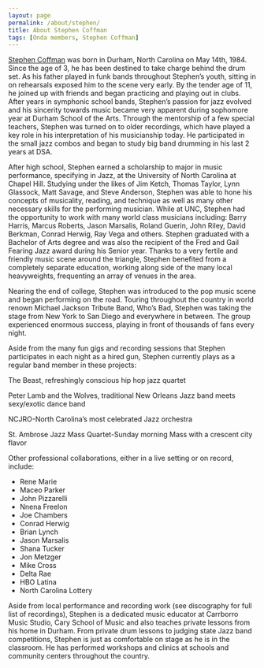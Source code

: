 ```yaml
---
layout: page
permalink: /about/stephen/
title: About Stephen Coffman
tags: [Onda members, Stephen Coffman]
---
```


[Stephen Coffman](http://stephencoffman.wordpress.com/) was born in Durham, North Carolina on May 14th, 1984. Since the age of 3, he has been destined to take charge behind the drum set. As his father played in funk bands throughout Stephen’s youth, sitting in on rehearsals exposed him to the scene very early. By the tender age of 11, he joined up with friends and began practicing and playing out in clubs. After years in symphonic school bands, Stephen’s passion for jazz evolved and his sincerity towards music became very apparent during sophomore year at Durham School of the Arts. Through the mentorship of a few special teachers, Stephen was turned on to older recordings, which have played a key role in his interpretation of his musicianship today. He participated in the small jazz combos and began to study big band drumming in his last 2 years at DSA.

After high school, Stephen earned a scholarship to major in music performance, specifying in Jazz, at the University of North Carolina at Chapel Hill. Studying under the likes of Jim Ketch, Thomas Taylor, Lynn Glassock, Matt Savage, and Steve Anderson, Stephen was able to hone his concepts of musicality, reading, and technique as well as many other necessary skills for the performing musician. While at UNC, Stephen had the opportunity to work with many world class musicians including: Barry Harris, Marcus Roberts, Jason Marsalis, Roland Guerin, John Riley, David Berkman, Conrad Herwig, Ray Vega and others. Stephen graduated with a Bachelor of Arts degree and was also the recipient of the Fred and Gail Fearing Jazz award during his Senior year. Thanks to a very fertile and friendly music scene around the triangle, Stephen benefited from a completely separate education, working along side of the many local heavyweights, frequenting an array of venues in the area.

Nearing the end of college, Stephen was introduced to the pop music scene and began performing on the road.  Touring throughout the country in world renown Michael Jackson Tribute Band, Who’s Bad, Stephen was taking the stage from New York to San Diego and everywhere in between.  The group experienced enormous success, playing in front of thousands of fans every night.

Aside from the many fun gigs and recording sessions that Stephen participates in each night as a hired gun, Stephen currently plays as a regular band member in these projects:

The Beast, refreshingly conscious hip hop jazz quartet

Peter Lamb and the Wolves, traditional New Orleans Jazz band meets sexy/exotic dance band

NCJRO-North Carolina’s most celebrated Jazz orchestra

St. Ambrose Jazz Mass Quartet-Sunday morning Mass with a crescent city flavor

Other professional collaborations, either in a live setting or on record, include:

* Rene Marie
* Maceo Parker
* John Pizzarelli
* Nnena Freelon
* Joe Chambers
* Conrad Herwig
* Brian Lynch
* Jason Marsalis
* Shana Tucker
* Jon Metzger
* Mike Cross
* Delta Rae
* HBO Latina
* North Carolina Lottery

Aside from local performance and recording work (see discography for full list of recordings), Stephen is a dedicated music educator at Carrborro Music Studio, Cary School of Music and also teaches private lessons from his home in Durham.  From private drum lessons to judging state Jazz band competitions, Stephen is just as comfortable on stage as he is in the classroom.  He has performed workshops and clinics at schools and community centers throughout the country.
